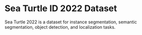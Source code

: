# Sea Turtle ID 2022 Dataset

Sea Turtle 2022 is a dataset for instance segmentation, semantic segmentation, object detection, and localization tasks.